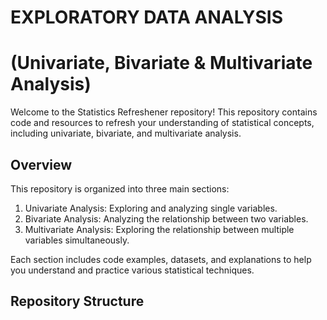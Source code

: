 # EXPLORATORY DATA ANALYSIS

# (Univariate, Bivariate & Multivariate Analysis)

Welcome to the Statistics Refreshener repository! This repository contains code and resources to refresh your understanding of statistical concepts, including univariate, bivariate, and multivariate analysis.

## Overview

This repository is organized into three main sections:

1. Univariate Analysis: Exploring and analyzing single variables.
2. Bivariate Analysis: Analyzing the relationship between two variables.
3. Multivariate Analysis: Exploring the relationship between multiple variables simultaneously.

Each section includes code examples, datasets, and explanations to help you understand and practice various statistical techniques.

## Repository Structure
